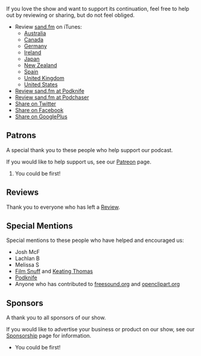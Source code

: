 If you love the show and want to support its continuation, feel free to help out by reviewing or sharing, but do not feel obliged.

* Review [sand.fm](http://sand.fm/) on iTunes:
    * [Australia](https://itunes.apple.com/au/podcast/sand-fm/id1316003313?mt=2)
    * [Canada](https://itunes.apple.com/ca/podcast/sand-fm/id1316003313?mt=2)
    * [Germany](https://itunes.apple.com/de/podcast/sand-fm/id1316003313?mt=2)
    * [Ireland](https://itunes.apple.com/ie/podcast/sand-fm/id1316003313?mt=2)
    * [Japan](https://itunes.apple.com/jp/podcast/sand-fm/id1316003313?mt=2)
    * [New Zealand](https://itunes.apple.com/nz/podcast/sand-fm/id1316003313?mt=2)
    * [Spain](https://itunes.apple.com/es/podcast/sand-fm/id1316003313?mt=2)
    * [United Kingdom](https://itunes.apple.com/gb/podcast/sand-fm/id1316003313?mt=2)
    * [United States](https://itunes.apple.com/us/podcast/sand-fm/id1316003313?mt=2)
* [Review sand.fm at Podknife](https://podknife.com/podcasts/6932)
* [Review sand.fm at Podchaser](https://www.podchaser.com/sadfm)
* [Share on Twitter](https://twitter.com/home?status=Listen%20to%20the%20latest%20episode%20of%20the%20sand.fm%20podcast%3A%20sand.fm/latest)
* [Share on Facebook](https://www.facebook.com/sharer/sharer.php?u=sand.fm/latest)
* [Share on GooglePlus](https://plus.google.com/share?url=sand.fm/latest)

## Patrons ##

A special thank you to these people who help support our podcast.

If you would like to help support us, see our [Patreon](/patreon) page.

1. You could be first!

## Reviews ###

Thank you to everyone who has left a [Review](/reviews).

## Special Mentions

Special mentions to these people who have helped and encouraged us:

* Josh McF
* Lachlan B
* Melissa S
* [Film Snuff](https://www.filmsnuff.com) and [Keating Thomas](https://twitter.com/keatingthomas)
* [Podknife](https://podknife.com)
* Anyone who has contributed to [freesound.org](https://freesound.org) and [openclipart.org](https://openclipart.org)

## Sponsors ##

A thank you to all sponsors of our show.

If you would like to advertise your business or product on our show, see our [Sponsorship](/sponsorship) page for information.

* You could be first!
